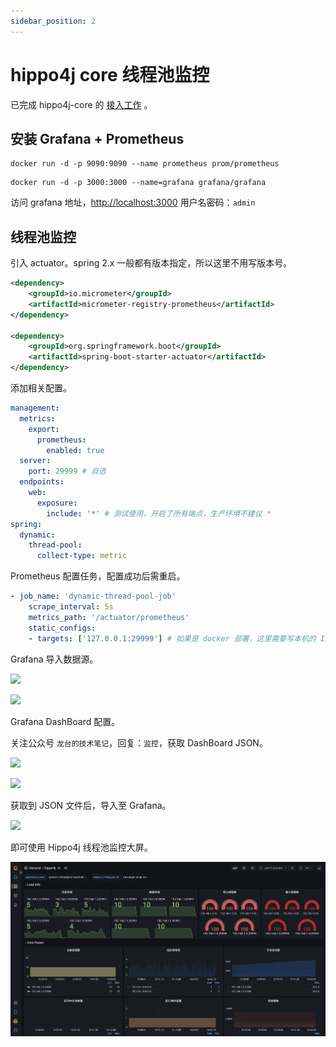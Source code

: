 ```yaml
---
sidebar_position: 2
---
```


# hippo4j core 线程池监控

已完成 hippo4j-core 的 [接入工作](/docs/user_docs/getting-started/hippo4j-core-start) 。

## 安装 Grafana + Prometheus

```shell
docker run -d -p 9090:9090 --name prometheus prom/prometheus
```

```shell
docker run -d -p 3000:3000 --name=grafana grafana/grafana
```

访问 grafana 地址，[http://localhost:3000](http://localhost:3000) 用户名密码：`admin`

## 线程池监控

引入 actuator。spring 2.x 一般都有版本指定，所以这里不用写版本号。

```xml
<dependency>
    <groupId>io.micrometer</groupId>
    <artifactId>micrometer-registry-prometheus</artifactId>
</dependency>

<dependency>
    <groupId>org.springframework.boot</groupId>
    <artifactId>spring-boot-starter-actuator</artifactId>
</dependency>
```

添加相关配置。

```yaml
management:
  metrics:
    export:
      prometheus:
        enabled: true
  server:
    port: 29999 # 自选
  endpoints:
    web:
      exposure:
        include: '*' # 测试使用，开启了所有端点，生产环境不建议 *
spring:
  dynamic:
    thread-pool:
      collect-type: metric
```

Prometheus 配置任务，配置成功后需重启。

```yaml
- job_name: 'dynamic-thread-pool-job'
    scrape_interval: 5s
    metrics_path: '/actuator/prometheus'
    static_configs:
    - targets: ['127.0.0.1:29999'] # 如果是 docker 部署，这里需要写本机的 IP
```

Grafana 导入数据源。

![](https://images-machen.oss-cn-beijing.aliyuncs.com/image-20220328231812090.png)

![](https://images-machen.oss-cn-beijing.aliyuncs.com/image-20220328231849537.png)

Grafana DashBoard 配置。

关注公众号 `龙台的技术笔记`，回复：`监控`，获取 DashBoard JSON。

![](https://images-machen.oss-cn-beijing.aliyuncs.com/43_65f6020ed111b6bb3808ec338576bd6b.png)


![](https://images-machen.oss-cn-beijing.aliyuncs.com/image-20220327171957444.png)

获取到 JSON 文件后，导入至 Grafana。

![](https://images-machen.oss-cn-beijing.aliyuncs.com/image-20220327171125638.png)

即可使用 Hippo4j 线程池监控大屏。

![](./img/grafana-monitor.jpg)
